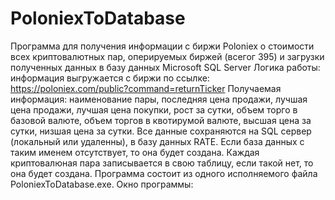 # PoloniexToDatabase

Программа для получения информации с биржи Poloniex о стоимости всех криптовалютных пар, оперируемых биржей (всегог 395) и
загрузки полученных данных в базу данных Microsoft SQL Server
Логика работы: информация выгружается с биржи по ссылке: https://poloniex.com/public?command=returnTicker
Получаемая информация:  наименование пары, последняя цена продажи, лучшая цена продажи, лучшая цена покупки, рост за сутки, объем торго в базовой валюте, 
объем торгов в квотирумой валюте, высшая цена за сутки, низшая цена за сутки.
Все данные сохраняются на SQL сервер (локальный или удаленны), в базу данных RATE. Если база данных с таким именем отсутствует, то она будет создана.
Каждая криптовалюная пара записывается в свою таблицу, если такой нет, то она будет создана.
Программа состоит из одного исполняемого файла PoloniexToDatabase.exe.
Окно программы:





